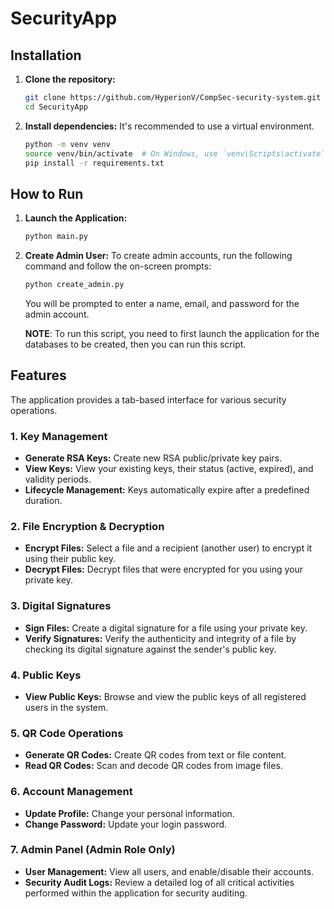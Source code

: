 # SecurityApp

## Installation

1.  **Clone the repository:**

    ```bash
    git clone https://github.com/HyperionV/CompSec-security-system.git
    cd SecurityApp
    ```

2.  **Install dependencies:**
    It's recommended to use a virtual environment.
    ```bash
    python -m venv venv
    source venv/bin/activate  # On Windows, use `venv\Scripts\activate`
    pip install -r requirements.txt
    ```

## How to Run

1.  **Launch the Application:**
    ```bash
    python main.py
    ```

2.  **Create Admin User:**
    To create admin accounts, run the following command and follow the on-screen prompts:

    ```bash
    python create_admin.py
    ```

    You will be prompted to enter a name, email, and password for the admin account.

    **NOTE**: To run this script, you need to first launch the application for the databases to be created, then you can run this script.

## Features

The application provides a tab-based interface for various security operations.

### 1. Key Management

- **Generate RSA Keys:** Create new RSA public/private key pairs.
- **View Keys:** View your existing keys, their status (active, expired), and validity periods.
- **Lifecycle Management:** Keys automatically expire after a predefined duration.

### 2. File Encryption & Decryption

- **Encrypt Files:** Select a file and a recipient (another user) to encrypt it using their public key.
- **Decrypt Files:** Decrypt files that were encrypted for you using your private key.

### 3. Digital Signatures

- **Sign Files:** Create a digital signature for a file using your private key.
- **Verify Signatures:** Verify the authenticity and integrity of a file by checking its digital signature against the sender's public key.

### 4. Public Keys

- **View Public Keys:** Browse and view the public keys of all registered users in the system.

### 5. QR Code Operations

- **Generate QR Codes:** Create QR codes from text or file content.
- **Read QR Codes:** Scan and decode QR codes from image files.

### 6. Account Management

- **Update Profile:** Change your personal information.
- **Change Password:** Update your login password.

### 7. Admin Panel (Admin Role Only)

- **User Management:** View all users, and enable/disable their accounts.
- **Security Audit Logs:** Review a detailed log of all critical activities performed within the application for security auditing.
